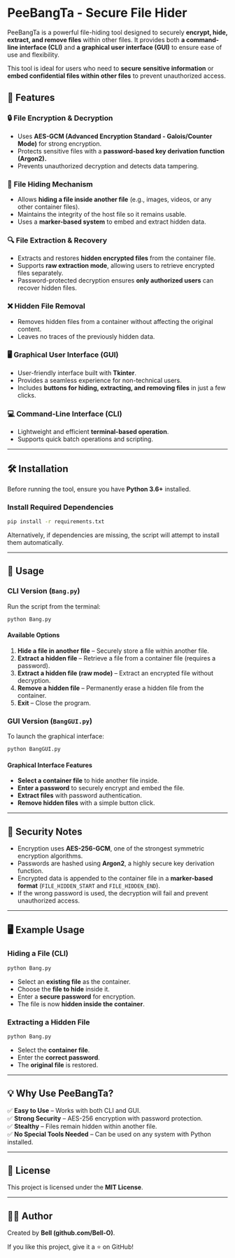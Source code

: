 # PeeBangTa - Secure File Hider

PeeBangTa is a powerful file-hiding tool designed to securely **encrypt, hide, extract, and remove files** within other files. It provides both **a command-line interface (CLI)** and **a graphical user interface (GUI)** to ensure ease of use and flexibility.

This tool is ideal for users who need to **secure sensitive information** or **embed confidential files within other files** to prevent unauthorized access.

## 🚀 Features

### 🔒 **File Encryption & Decryption**
- Uses **AES-GCM (Advanced Encryption Standard - Galois/Counter Mode)** for strong encryption.
- Protects sensitive files with a **password-based key derivation function (Argon2).**
- Prevents unauthorized decryption and detects data tampering.

### 📂 **File Hiding Mechanism**
- Allows **hiding a file inside another file** (e.g., images, videos, or any other container files).
- Maintains the integrity of the host file so it remains usable.
- Uses a **marker-based system** to embed and extract hidden data.

### 🔍 **File Extraction & Recovery**
- Extracts and restores **hidden encrypted files** from the container file.
- Supports **raw extraction mode**, allowing users to retrieve encrypted files separately.
- Password-protected decryption ensures **only authorized users** can recover hidden files.

### ❌ **Hidden File Removal**
- Removes hidden files from a container without affecting the original content.
- Leaves no traces of the previously hidden data.

### 🖥️ **Graphical User Interface (GUI)**
- User-friendly interface built with **Tkinter**.
- Provides a seamless experience for non-technical users.
- Includes **buttons for hiding, extracting, and removing files** in just a few clicks.

### 💻 **Command-Line Interface (CLI)**
- Lightweight and efficient **terminal-based operation**.
- Supports quick batch operations and scripting.

---

## 🛠️ Installation

Before running the tool, ensure you have **Python 3.6+** installed.

### Install Required Dependencies
```bash
pip install -r requirements.txt
```

Alternatively, if dependencies are missing, the script will attempt to install them automatically.

---

## 📜 Usage

### **CLI Version (`Bang.py`)**
Run the script from the terminal:
```bash
python Bang.py
```

#### **Available Options**
1. **Hide a file in another file** – Securely store a file within another file.
2. **Extract a hidden file** – Retrieve a file from a container file (requires a password).
3. **Extract a hidden file (raw mode)** – Extract an encrypted file without decryption.
4. **Remove a hidden file** – Permanently erase a hidden file from the container.
5. **Exit** – Close the program.

### **GUI Version (`BangGUI.py`)**
To launch the graphical interface:
```bash
python BangGUI.py
```

#### **Graphical Interface Features**
- **Select a container file** to hide another file inside.
- **Enter a password** to securely encrypt and embed the file.
- **Extract files** with password authentication.
- **Remove hidden files** with a simple button click.

---

## 🔐 Security Notes
- Encryption uses **AES-256-GCM**, one of the strongest symmetric encryption algorithms.
- Passwords are hashed using **Argon2**, a highly secure key derivation function.
- Encrypted data is appended to the container file in a **marker-based format** (`FILE_HIDDEN_START` and `FILE_HIDDEN_END`).
- If the wrong password is used, the decryption will fail and prevent unauthorized access.

---

## 🖥️ Example Usage

### **Hiding a File (CLI)**
```bash
python Bang.py
```
- Select an **existing file** as the container.
- Choose the **file to hide** inside it.
- Enter a **secure password** for encryption.
- The file is now **hidden inside the container**.

### **Extracting a Hidden File**
```bash
python Bang.py
```
- Select the **container file**.
- Enter the **correct password**.
- The **original file** is restored.

---

## 💡 Why Use PeeBangTa?
✅ **Easy to Use** – Works with both CLI and GUI.  
✅ **Strong Security** – AES-256 encryption with password protection.  
✅ **Stealthy** – Files remain hidden within another file.  
✅ **No Special Tools Needed** – Can be used on any system with Python installed.  

---

## 📜 License
This project is licensed under the **MIT License**.

---

## 👨‍💻 Author
Created by **Bell (github.com/Bell-O)**.  

If you like this project, give it a ⭐ on GitHub!
